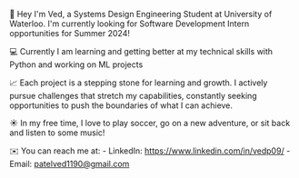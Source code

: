 👋 Hey I'm Ved, a Systems Design Engineering Student at University of Waterloo. I'm currently looking for Software Development Intern opportunities for Summer 2024!

💻 Currently I am learning and getting better at my technical skills with Python and working on ML projects

📈 Each project is a stepping stone for learning and growth. I actively pursue challenges that stretch my capabilities, constantly seeking opportunities to push the boundaries of what I can achieve.

☀️ In my free time, I love to play soccer, go on a new adventure, or sit back and listen to some music!

✉️ You can reach me at:
    - LinkedIn: https://www.linkedin.com/in/vedp09/
    - Email: patelved1190@gmail.com
